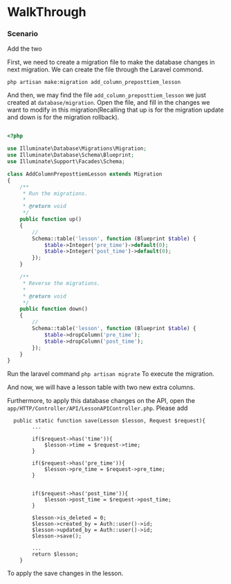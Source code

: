 # WalkThrough

### Scenario
Add the two 

First, we need to create a migration file to make the database changes in next migration. We can create the file through the Laravel commond.

``` php artisan make:migration add_column_preposttiem_lesson ```

And then, we may find the file ``` add_column_preposttiem_lesson ``` we just created at ``` database/migration ```. Open the file, and fill in the changes we want to modify in this migration(Recalling that up is for the migration update and down is for the migration rollback).

``` php

<?php

use Illuminate\Database\Migrations\Migration;
use Illuminate\Database\Schema\Blueprint;
use Illuminate\Support\Facades\Schema;

class AddColumnPreposttiemLesson extends Migration
{
    /**
     * Run the migrations.
     *
     * @return void
     */
    public function up()
    {
        //
        Schema::table('lesson', function (Blueprint $table) {
            $table->Integer('pre_time')->default(0);
            $table->Integer('post_time')->default(0);
        });
    }

    /**
     * Reverse the migrations.
     *
     * @return void
     */
    public function down()
    {
        //
        Schema::table('lesson', function (Blueprint $table) {
            $table->dropColumn('pre_time');
            $table->dropColumn('post_time');
        });
    }
}

```

Run the laravel command  ``` php artisan migrate ``` To execute the migration.

And now, we will have a lesson table with two new extra columns.

Furthermore, to apply this database changes on the API, open the ```app/HTTP/Controller/API/LessonAPIController.php```. Please add 
```
  public static function save(Lesson $lesson, Request $request){
        ...

        if($request->has('time')){
            $lesson->time = $request->time;
        }

        if($request->has('pre_time')){
            $lesson->pre_time = $request->pre_time;
        }


        if($request->has('post_time')){
            $lesson->post_time = $request->post_time;
        }

        $lesson->is_deleted = 0;
        $lesson->created_by = Auth::user()->id;
        $lesson->updated_by = Auth::user()->id;
        $lesson->save();
        
        ...
        return $lesson;
    }
```

To apply the save changes in the lesson.